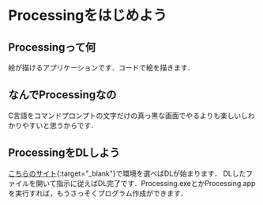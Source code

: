 # Processingをはじめよう

## Processingって何
絵が描けるアプリケーションです．コードで絵を描きます．

## なんでProcessingなの
C言語をコマンドプロンプトの文字だけの真っ黒な画面でやるよりも楽しいしわかりやすいと思うからです．

## ProcessingをDLしよう
[こちらのサイト](https://processing.org/download/){:target="_blank"}で環境を選べばDLが始まります．
DLしたファイルを開いて指示に従えばDL完了です．Processing.exeとかProcessing.appを実行すれば，もうさっそくプログラム作成ができます．